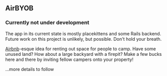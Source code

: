 ## AirBYOB

### Currently not under development
The app in its current state is mostly placekittens and some Rails backend.
Future work on this project is unlikely, but possible.  Don't hold your breath.


[Airbnb](https://www.airbnb.com)-esque idea for renting out space for people
to camp.  Have some unused land?  How about a large backyard with a firepit?
Make a few bucks here and there by inviting fellow campers onto your property!

...more details to follow
